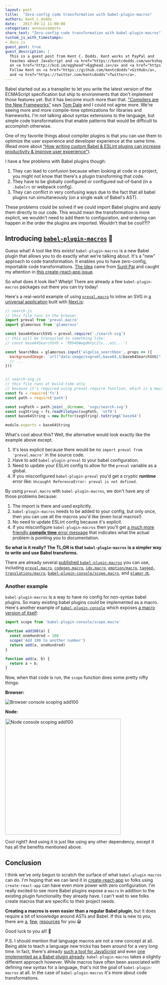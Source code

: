 ```yaml
---
layout: post
title:  "Zero-config code transformation with babel-plugin-macros"
authors: kent_c_dodds
date:   2017-09-11 11:00:00
categories: announcements
share_text: "Zero-config code transformation with babel-plugin-macros"
custom_js_with_timestamps:
- docs.js
guest_post: true
guest_description: |
  This is a guest post from Kent C. Dodds. Kent works at PayPal and
  teaches about JavaScript and <a href="https://kentcdodds.com/workshops/#code-transformation-and-linting">writing Babel plugins</a>
  on <a href="http://kcd.im/egghead">Egghead.io</a> and <a href="https://frontendmasters.com/courses/">Frontend Masters</a>.
  Follow Kent on <a href="https://github.com/kentcdodds">GitHub</a>,
  and <a href="https://twitter.com/kentcdodds">Twitter</a>.
---
```


Babel started out as a transpiler to let you write the latest version of the ECMAScript specification but ship to environments that don't implement those features yet. But it has become much more than that. ["Compilers are the New Frameworks"](https://tomdale.net/2017/09/compilers-are-the-new-frameworks/) says [Tom Dale](https://twitter.com/tomdale) and I could not agree more. We're seeing more and more compile-time optimizations for libraries and frameworks. I'm not talking about syntax extensions to the language, but simple code transformations that enable patterns that would be difficult to accomplish otherwise.

<!--truncate-->

One of my favorite things about compiler plugins is that you can use them to optimize the user experience and developer experience at the same time. (Read more about ["How writing custom Babel & ESLint plugins can increase productivity & improve user experience"](https://kentcdodds.com/blog/how-writing-custom-babel-and-eslint-plugins-can-increase-productivity-and-improve-user-experience)).

I have a few problems with Babel plugins though:

1. They can lead to confusion because when looking at code in a project, you might not know that there's a plugin transforming that code.
2. They have to be globally configured or configured out-of-band (in a `.babelrc` or webpack config).
3. They can conflict in very confusing ways due to the fact that all babel plugins run simultaneously (on a single walk of Babel's AST).

These problems could be solved if we could import Babel plugins and apply them directly to our code. This would mean the transformation is more explicit, we wouldn't need to add them to configuration, and ordering can happen in the order the plugins are imported. Wouldn't that be cool!?!?

## Introducing [`babel-plugin-macros`](https://github.com/kentcdodds/babel-plugin-macros) 🎣

Guess what! A tool like this exists! `babel-plugin-macros` is a new Babel plugin that allows you to do exactly what we're talking about. It's a "new" approach to code transformation. It enables you to have zero-config, importable code transformations. [The idea](https://github.com/threepointone/babel-plugin-macros) came from [Sunil Pai](https://twitter.com/threepointone) and caught my attention in [this create-react-app issue](https://github.com/facebookincubator/create-react-app/issues/2730).

So what does it look like? Whelp! There are already a few `babel-plugin-macros` packages out there you can try today!

Here's a real-world example of using [`preval.macro`](https://github.com/kentcdodds/preval.macro) to inline an SVG in [a universal application](https://github.com/kentcdodds/glamorous-website) built with [Next.js](https://github.com/zeit/next.js):

```js title="JavaScript"
// search.js
// this file runs in the browser
import preval from 'preval.macro'
import glamorous from 'glamorous'

const base64SearchSVG = preval.require('./search-svg')
// this will be transpiled to something like:
// const base64SearchSVG = 'PD94bWwgdmVyc2lv...etc...')

const SearchBox = glamorous.input('algolia_searchbox', props => ({
  backgroundImage: `url("data:image/svg+xml;base64,${base64SearchSVG}")`,
  // ...
}))


// search-svg.js
// this file runs at build-time only
// because it's required using preval.require function, which is a macro!
const fs = require('fs')
const path = require('path')

const svgPath = path.join(__dirname, 'svgs/search.svg')
const svgString = fs.readFileSync(svgPath, 'utf8')
const base64String = new Buffer(svgString).toString('base64')

module.exports = base64String
```

What's cool about this? Well, the alternative would look exactly like the example above except:

1. It's less explicit because there would be no `import preval from 'preval.macro'` in the source code.
2. Have to add `babel-plugin-preval` to your babel configuration.
3. Need to update your ESLint config to allow for the `preval` variable as a global.
4. If you misconfigured `babel-plugin-preval` you'd get a cryptic **runtime** error like: `Uncaught ReferenceError: preval is not defined`.

By using `preval.macro` with `babel-plugin-macros`, we don't have any of those problems because:

1. The import is there and used explicitly.
2. `babel-plugin-macros` needs to be added to your config, but only once, then you can use all the macros you'd like (even local macros!)
3. No need to update ESLint config because it's explicit.
4. If you misconfigure `babel-plugin-macros` then you'll get [a much more friendly **compile time** error message](https://github.com/kentcdodds/babel-plugin-macros/blob/f7c9881ee22b19b3c53c93711af6a42895ba1c71/src/__tests__/__snapshots__/index.js.snap#L100) that indicates what the actual problem is pointing you to documentation.

**So what is it really? The TL;DR is that `babel-plugin-macros` is a simpler way to write and use Babel transforms.**

There are already several [published `babel-plugin-macros`](https://www.npmjs.com/browse/keyword/babel-plugin-macros) you can use, including [`preval.macro`](https://github.com/kentcdodds/preval.macro), [`codegen.macro`](https://github.com/kentcdodds/codegen.macro), [`idx.macro`](https://github.com/dralletje/idx.macro), [`emotion/macro`](https://github.com/emotion-js/emotion/blob/master/docs/babel.md#babel-macros), [`tagged-translations/macro`](https://github.com/vinhlh/tagged-translations#via-babel-macros), [`babel-plugin-console/scope.macro`](https://github.com/mattphillips/babel-plugin-console#macros), and [`glamor` 🔜](https://github.com/threepointone/glamor/pull/312).

### Another example

`babel-plugin-macros` is a way to have no config for non-syntax babel plugins. So many existing babel plugins could be implemented as a macro. Here's another example of [`babel-plugin-console`](https://github.com/mattphillips/babel-plugin-console) which exposes [a macro version of itself](https://github.com/mattphillips/babel-plugin-console/blob/master/README.md#macros):

```js title="JavaScript"
import scope from 'babel-plugin-console/scope.macro'

function add100(a) {
  const oneHundred = 100
  scope('Add 100 to another number')
  return add(a, oneHundred)
}

function add(a, b) {
  return a + b;
}
```

Now, when that code is run, the `scope` function does some pretty nifty things:

**Browser:**

![Browser console scoping add100](https://github.com/mattphillips/babel-plugin-console/raw/53536cba919d5be49d4f66d957769c07ca7a4207/assets/add100-chrome.gif)

**Node:**

<img alt="Node console scoping add100" src="https://github.com/mattphillips/babel-plugin-console/raw/53536cba919d5be49d4f66d957769c07ca7a4207/assets/add100-node.png" width="372" />

Cool right? And using it is just like using any other dependency, except it has all the benefits mentioned above.

## Conclusion

I think we've only begun to scratch the surface of what `babel-plugin-macros` can do. I'm hoping that we can land it in [create-react-app](https://github.com/facebookincubator/create-react-app/issues/2730) so folks using `create-react-app` can have even more power with zero configuration. I'm really excited to see more Babel plugins expose a `macro` in addition to the existing plugin functionality they already have. I can't wait to see folks create macros that are specific to their project needs.

**Creating a macros is even easier than a regular Babel plugin**, but it does require a bit of knowledge around ASTs and Babel. If this is new to you, there are [a](https://kentcdodds.com/talks/#writing-custom-babel-and-eslint-plugins-with-asts), [few](https://github.com/thejameskyle/babel-handbook), [resources](https://kentcdodds.com/workshops/#code-transformation-and-linting) for you 😀

Good luck to you all! 👋

P.S. I should mention that language macros are not a new concept at all. Being able to teach a language new tricks has been around for a very long time. In fact, there's already [such a tool for JavaScript](http://sweetjs.org/) and even [one implemented as a Babel plugin already](https://github.com/codemix/babel-plugin-macros). `babel-plugin-macros` takes a slightly different approach however. While macros have often been associated with defining new syntax for a language, that's not the goal of `babel-plugin-macros` at all. In the case of `babel-plugin-macros` it's more about code transformations.
